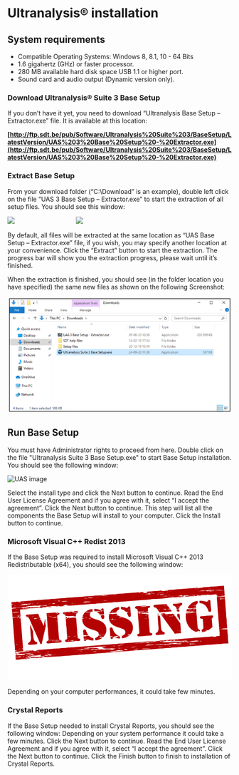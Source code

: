 # Ultranalysis® installation

## System requirements

- Compatible Operating Systems: Windows 8, 8.1, 10 - 64 Bits
- 1.6 gigahertz (GHz) or faster processor.
- 280 MB available hard disk space USB 1.1 or higher port.
- Sound card and audio output (Dynamic version only).

### Download Ultranalysis® Suite 3 Base Setup

If you don’t have it yet, you need to download “Ultranalysis Base Setup – Extractor.exe” file. It is
available at this location:

**[http://ftp.sdt.be/pub/Software/Ultranalysis%20Suite%203/BaseSetup/LatestVersion/UAS%203%20Base%20Setup%20-%20Extractor.exe](http://ftp.sdt.be/pub/Software/Ultranalysis%20Suite%203/BaseSetup/LatestVersion/UAS%203%20Base%20Setup%20-%20Extractor.exe)**

### Extract Base Setup

From your download folder (“C:\Download” is an example), double left click on the file “UAS 3 Base
Setup – Extractor.exe” to start the extraction of all setup files.
You should see this window:

<img src="../images/install-1.png" width="500">

<img src="../images/install-2.png" width="350" align="right">

By default, all files will be extracted at the same location as “UAS Base Setup – Extractor.exe” file, if you wish, you may specify another location at your convenience.
Click the “Extract” button to start the extraction.
The progress bar will show you the extraction progress, please wait until it’s finished.


When the extraction is finished, you should see (in the folder location you have specified) the same new files as shown on the following Screenshot:

![UAS image](images/install-3.png)

## Run Base Setup
You must have Administrator rights to proceed from here.
Double click on the file "Ultranalysis Suite 3 Base Setup.exe" to start Base Setup installation.
You should see the following window:

![UAS image](images/install-4.png)

Select the install type and click the Next button to continue.
Read the End User License Agreement and if you agree with it, select “I accept the agreement”.
Click the Next button to continue.
This step will list all the components the Base Setup will install to your computer.
Click the Install button to continue.

### Microsoft Visual C++ Redist 2013

If the Base Setup was required to install Microsoft Visual C++ 2013 Redistributable (x64), you should see the following window:

![UAS image](images/missing.png)

Depending on your computer performances, it could take few minutes.

### Crystal Reports

If the Base Setup needed to install Crystal Reports, you should see the following window:
Depending on your system performance it could take a few minutes.
Click the Next button to continue.
Read the End User License Agreement and if you agree with it, select “I accept the agreement”.
Click the Next button to continue.
Click the Finish button to finish to installation of Crystal Reports.